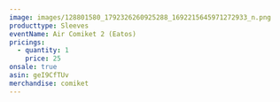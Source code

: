 ```yaml
---
image: images/128801580_1792326260925288_1692215645971272933_n.png
producttype: Sleeves
eventName: Air Comiket 2 (Eatos)
pricings:
  - quantity: 1
    price: 25
onsale: true
asin: geI9CfTUv
merchandise: comiket
---
```

